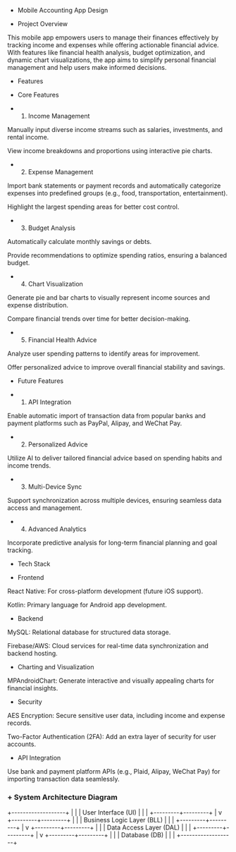 + Mobile Accounting App Design

+ Project Overview

This mobile app empowers users to manage their finances effectively by tracking income and expenses while offering actionable financial advice. With features like financial health analysis, budget optimization, and dynamic chart visualizations, the app aims to simplify personal financial management and help users make informed decisions.

+ Features

+ Core Features

+ 1. Income Management

Manually input diverse income streams such as salaries, investments, and rental income.

View income breakdowns and proportions using interactive pie charts.

+ 2. Expense Management

Import bank statements or payment records and automatically categorize expenses into predefined groups (e.g., food, transportation, entertainment).

Highlight the largest spending areas for better cost control.

+ 3. Budget Analysis

Automatically calculate monthly savings or debts.

Provide recommendations to optimize spending ratios, ensuring a balanced budget.

+ 4. Chart Visualization

Generate pie and bar charts to visually represent income sources and expense distribution.

Compare financial trends over time for better decision-making.

+ 5. Financial Health Advice

Analyze user spending patterns to identify areas for improvement.

Offer personalized advice to improve overall financial stability and savings.

+ Future Features

+ 1. API Integration

Enable automatic import of transaction data from popular banks and payment platforms such as PayPal, Alipay, and WeChat Pay.

+ 2. Personalized Advice

Utilize AI to deliver tailored financial advice based on spending habits and income trends.

+ 3. Multi-Device Sync

Support synchronization across multiple devices, ensuring seamless data access and management.

+ 4. Advanced Analytics

Incorporate predictive analysis for long-term financial planning and goal tracking.

+ Tech Stack

+ Frontend

React Native: For cross-platform development (future iOS support).

Kotlin: Primary language for Android app development.

+ Backend

MySQL: Relational database for structured data storage.

Firebase/AWS: Cloud services for real-time data synchronization and backend hosting.

+ Charting and Visualization

MPAndroidChart: Generate interactive and visually appealing charts for financial insights.

+ Security

AES Encryption: Secure sensitive user data, including income and expense records.

Two-Factor Authentication (2FA): Add an extra layer of security for user accounts.

+ API Integration

Use bank and payment platform APIs (e.g., Plaid, Alipay, WeChat Pay) for importing transaction data seamlessly.

### + System Architecture Diagram
+-------------------+ | | | User Interface (UI) | | | +---------+---------+ | v +---------+---------+ | | | Business Logic Layer (BLL) | | | +---------+---------+ | v +---------+---------+ | | | Data Access Layer (DAL) | | | +---------+---------+ | v +---------+---------+ | | | Database (DB) | | | +-------------------+